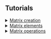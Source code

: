 <!--
## Concepts

<details>
  <summary><a href="./concept/Matrix.md">
    Matrix
  </a></summary>
    A vector or set of vectors that is interpreted as a matrix.
</details>
-->

## Tutorials

<details>
  <summary><a href="./tutorial/MatrixCreation.md">
    Matrix creation
  </a></summary>
    How to create a matrix.
</details>

<details>
  <summary><a href="./tutorial/MatrixElements.md">
    Matrix elements
  </a></summary>
    How to get a row, column, element, scalar, or submatrix of a particular matrix.
</details>

<details>
  <summary><a href="./tutorial/MatrixOperations.md">
    Matrix operations
  </a></summary>
    Overview of operations on matrices.
</details>

